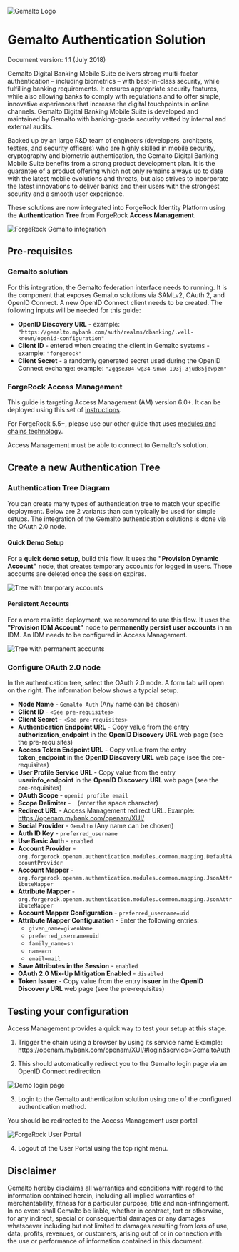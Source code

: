 ![Gemalto Logo](/images/logo-gemalto-340x120.gif)

# Gemalto Authentication Solution
Document version: 1.1 (July 2018)

Gemalto Digital Banking Mobile Suite delivers strong multi-factor authentication – including biometrics – with best-in-class security, while fulfilling banking requirements. It ensures appropriate security features, while also allowing banks to comply with regulations and to offer simple, innovative experiences that increase the digital touchpoints in online channels. Gemalto Digital Banking Mobile Suite is developed and maintained by Gemalto with banking-grade security vetted by internal and external audits.

Backed up by an large R&D team of engineers (developers, architects, testers, and security officers) who are highly skilled in mobile security, cryptography and biometric authentication, the Gemalto Digital Banking Mobile Suite benefits from a strong product development plan. It is the guarantee of a product offering which not only remains always up to date with the latest mobile evolutions and threats, but also strives to incorporate the latest innovations to deliver banks and their users with the strongest security and a smooth user experience.

These solutions are now integrated into ForgeRock Identity Platform using the **Authentication Tree** from ForgeRock **Access Management**.


![ForgeRock Gemalto integration](/images/gto_overview.png)


## Pre-requisites

### Gemalto solution
For this integration, the Gemalto federation interface needs to running. It is the component that exposes Gemalto solutions via SAMLv2, OAuth 2, and OpenID Connect.
A new OpenID Connect client needs to be created. The following inputs will be needed for this guide:
* **OpenID Discovery URL** - example: ```"https://gemalto.mybank.com/auth/realms/dbanking/.well-known/openid-configuration"```
* **Client ID** - entered when creating the client in Gemalto systems - example: ```"forgerock"``` 
* **Client Secret** - a randomly generated secret used during the OpenID Connect exchange: example: ```"2ggse304-wg34-9nwx-193j-3jud85jdwpzm"```

### ForgeRock Access Management
This guide is targeting Access Management (AM) version 6.0+. It can be deployed using this set of [instructions](https://backstage.forgerock.com/docs/am/6/quick-start-guide/).

For ForgeRock 5.5+, please use our other guide that uses [modules and chains technology](https://backstage.forgerock.com/marketplace/api/catalog/entries/AWSAkhOFvlTdzmfcNqZl).

Access Management must be able to connect to Gemalto's solution.

## Create a new Authentication Tree

### Authentication Tree Diagram
You can create many types of authentication tree to match your specific deployment. Below are 2 variants than can typically be used for simple setups. The integration of the Gemalto authentication solutions is done via the OAuth 2.0 node.

#### Quick Demo Setup
For a **quick demo setup**, build this flow. It uses the **"Provision Dynamic Account"** node, that creates temporary accounts for logged in users. Those accounts are deleted once the session expires.


![Tree with temporary accounts](/images/tree-temporary.png)

#### Persistent Accounts
For a more realistic deployment, we recommend to use this flow. It uses the **"Provision IDM Account"** node to **permanently persist user accounts** in an IDM. An IDM needs to be configured in Access Management.


![Tree with permanent accounts](/images/tree-permanent.png)


### Configure OAuth 2.0 node
In the authentication tree, select the OAuth 2.0 node. A form tab will open on the right. The information below shows a typcial setup.

* **Node Name** - ```Gemalto Auth``` (Any name can be chosen)
* **Client ID** - ```<See pre-requisites>```
* **Client Secret** - ```<See pre-requisites>```
* **Authentication Endpoint URL** - Copy value from the entry **authorization_endpoint** in the **OpenID Discovery URL** web page (see the pre-requisites)
* **Access Token Endpoint URL** - Copy value from the entry **token_endpoint** in the **OpenID Discovery URL** web page (see the pre-requisites)
* **User Profile Service URL** - Copy value from the entry **userinfo_endpoint** in the **OpenID Discovery URL** web page (see the pre-requisites)
* **OAuth Scope** - ```openid profile email```
* **Scope Delimiter** - ``` ```  (enter the space character)
* **Redirect URL** - Access Management redirect URL. Example: https://openam.mybank.com/openam/XUI/
* **Social Provider** - ```Gemalto``` (Any name can be chosen)
* **Auth ID Key** - ```preferred_username```
* **Use Basic Auth** - ```enabled```
* **Account Provider** - ```org.forgerock.openam.authentication.modules.common.mapping.DefaultAccountProvider```
* **Account Mapper** - ```org.forgerock.openam.authentication.modules.common.mapping.JsonAttributeMapper```
* **Attribute Mapper** - ```org.forgerock.openam.authentication.modules.common.mapping.JsonAttributeMapper```
* **Account Mapper Configuration** - ```preferred_username=uid```
* **Attribute Mapper Configuration** - Enter the following entries:<br> 
  * ```given_name=givenName```
  * ```preferred_username=uid```
  * ```family_name=sn```
  * ```name=cn```
  * ```email=mail```
* **Save Attributes in the Session** - ```enabled```
* **OAuth 2.0 Mix-Up Mitigation Enabled** - ```disabled```
* **Token Issuer** - Copy value from the entry **issuer** in the **OpenID Discovery URL** web page (see the pre-requisites)





## Testing your configuration
Access Management provides a quick way to test your setup at this stage.
1. Trigger the chain using a browser by using its service name
Example: https://openam.mybank.com/openam/XUI/#login&service=GemaltoAuth

2. This should automatically redirect you to the Gemalto login page via an OpenID Connect redirection


![Demo login page](/images/demo-loginpage.png)


3. Login to the Gemalto authentication solution using one of the configured authentication method.

You should be redirected to the Access Management user portal


![ForgeRock User Portal](/images/demo-userpage.png)


4. Logout of the User Portal using the top right menu.


## Disclaimer
Gemalto hereby disclaims all warranties and conditions with regard to the information contained herein, including all implied warranties of merchantability, fitness for a particular purpose, title and non-infringement. In no event shall Gemalto be liable, whether in contract, tort or otherwise, for any indirect, special or consequential damages or any damages whatsoever including but not limited to damages resulting from loss of use, data, profits, revenues, or customers, arising out of or in connection with the use or performance of information contained in this document.
